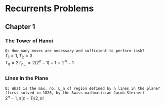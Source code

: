 # Recurrents Problems

## Chapter 1
### The Tower of Hanoi
`Q: How many moves are necessary and sufficient to perform task?`  
$T_1 = 1, T_2 = 3$  
$T_n = 2T_n_-_1 = 2(2^n-1) + 1 = 2^n - 1$

### Lines in the Plane
`Q: What is the max. no. L_n of region defined by n lines in the plane?`  
`(first solved in 1826, by the Swiss mathmatician Jacob Steiner)`  
$2^n - 1, n(n+1)/2, n!$
